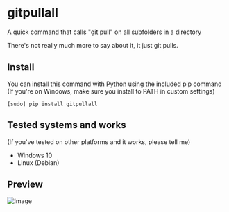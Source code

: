 # gitpullall
A quick command that calls "git pull" on all subfolders in a directory

There's not really much more to say about it, it just git pulls.

## Install
You can install this command with [Python](https://www.python.org/downloads/) using the included pip command (If you're on Windows, make sure you install to PATH in custom settings)
```
[sudo] pip install gitpullall
```

## Tested systems and works
(If you've tested on other platforms and it works, please tell me)
- Windows 10
- Linux (Debian)

## Preview
![Image](https://i.alexflipnote.xyz/436056.gif)
